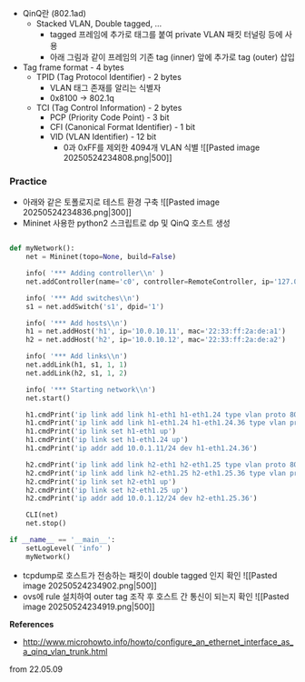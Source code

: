 - QinQ란 (802.1ad)
    - Stacked VLAN, Double tagged, …
        - tagged 프레임에 추가로 태그를 붙여 private VLAN 패킷 터널링 등에 사용
        - 아래 그림과 같이 프레임의 기존 tag (inner) 앞에 추가로 tag (outer) 삽입
- Tag frame format - 4 bytes
    - TPID (Tag Protocol Identifier) - 2 bytes
        - VLAN 태그 존재를 알리는 식별자
        - 0x8100 -> 802.1q
    - TCI (Tag Control Information) - 2 bytes
        - PCP (Priority Code Point) - 3 bit
        - CFI (Canonical Format Identifier) - 1 bit
        - VID (VLAN Identifier) - 12 bit
            - 0과 0xFF를 제외한 4094개 VLAN 식별
![[Pasted image 20250524234808.png|500]]

### Practice
- 아래와 같은 토폴로지로 테스트 환경 구축
  ![[Pasted image 20250524234836.png|300]]
- Mininet 사용한 python2 스크립트로 dp 및 QinQ 호스트 생성
```python

def myNetwork():
    net = Mininet(topo=None, build=False)

    info( '*** Adding controller\\n' )
    net.addController(name='c0', controller=RemoteController, ip='127.0.0.1', port=6633)

    info( '*** Add switches\\n')
    s1 = net.addSwitch('s1', dpid='1')

    info( '*** Add hosts\\n')
    h1 = net.addHost('h1', ip='10.0.10.11', mac='22:33:ff:2a:de:a1')
    h2 = net.addHost('h2', ip='10.0.10.12', mac='22:33:ff:2a:de:a2')

    info( '*** Add links\\n')
    net.addLink(h1, s1, 1, 1)
    net.addLink(h2, s1, 1, 2)

    info( '*** Starting network\\n')
    net.start()

    h1.cmdPrint('ip link add link h1-eth1 h1-eth1.24 type vlan proto 802.1Q id 24')
    h1.cmdPrint('ip link add link h1-eth1.24 h1-eth1.24.36 type vlan proto 802.1Q id 36')
    h1.cmdPrint('ip link set h1-eth1 up')
    h1.cmdPrint('ip link set h1-eth1.24 up')
    h1.cmdPrint('ip addr add 10.0.1.11/24 dev h1-eth1.24.36')

    h2.cmdPrint('ip link add link h2-eth1 h2-eth1.25 type vlan proto 802.1Q id 25')
    h2.cmdPrint('ip link add link h2-eth1.25 h2-eth1.25.36 type vlan proto 802.1Q id 36')
    h2.cmdPrint('ip link set h2-eth1 up')
    h2.cmdPrint('ip link set h2-eth1.25 up')
    h2.cmdPrint('ip addr add 10.0.1.12/24 dev h2-eth1.25.36')

    CLI(net)
    net.stop()

if __name__ == '__main__':
    setLogLevel( 'info' )
    myNetwork()
```
- tcpdump로 호스트가 전송하는 패킷이 double tagged 인지 확인
![[Pasted image 20250524234902.png|500]]
- ovs에 rule 설치하여 outer tag 조작 후 호스트 간 통신이 되는지 확인
  ![[Pasted image 20250524234919.png|500]]


**References**
- http://www.microhowto.info/howto/configure_an_ethernet_interface_as_a_qinq_vlan_trunk.html

from 22.05.09